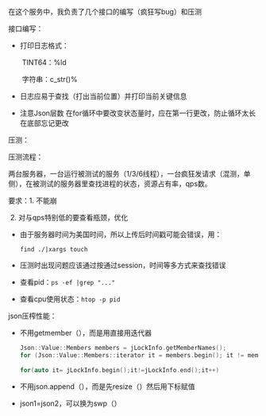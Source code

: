 在这个服务中，我负责了几个接口的编写（疯狂写bug）和压测

接口编写：

   +   打印日志格式：
       
       ​	TINT64：%ld
       
       ​	字符串：c_str()%
    
   +   日志应易于查找（打出当前位置）并打印当前关键信息

   +   注意Json层数
      在for循环中要改变状态量时，应在第一行更改，防止循环太长在底部忘记更改

压测：

压测流程：

​	两台服务器，一台运行被测试的服务（1/3/6线程），一台疯狂发请求（混测，单侧），在被测试的服务器里查找进程的状态，资源占有率，qps数。

要求：1. 不能崩

​			2. 对与qps特别低的要查看瓶颈，优化

   + 由于服务器时间为美国时间，所以上传后时间戳可能会错误，用：

     `find ./|xargs touch`

   + 压测时出现问题应该通过按通过session，时间等多方式来查找错误

   + 查看pid：`ps -ef |grep "..."`

   + 查看cpu使用状态：`htop -p pid`

json压榨性能：
 +    不用getmember（），而是用直接用迭代器

      ```c++
      Json::Value::Members members = jLockInfo.getMemberNames();
      for (Json::Value::Members::iterator it = members.begin(); it != members.end(); it++)
          
      for(auto it= jLockInfo.begin();it!=jLockInfo.end();it++)
      ```

 +    不用json.append（），而是先resize（）然后用下标赋值

 +    json1=json2，可以换为swp（）

      

